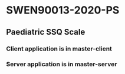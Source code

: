 # SWEN90013-2020-PS
## Paediatric SSQ Scale

### Client application is in master-client
### Server application is in master-server
